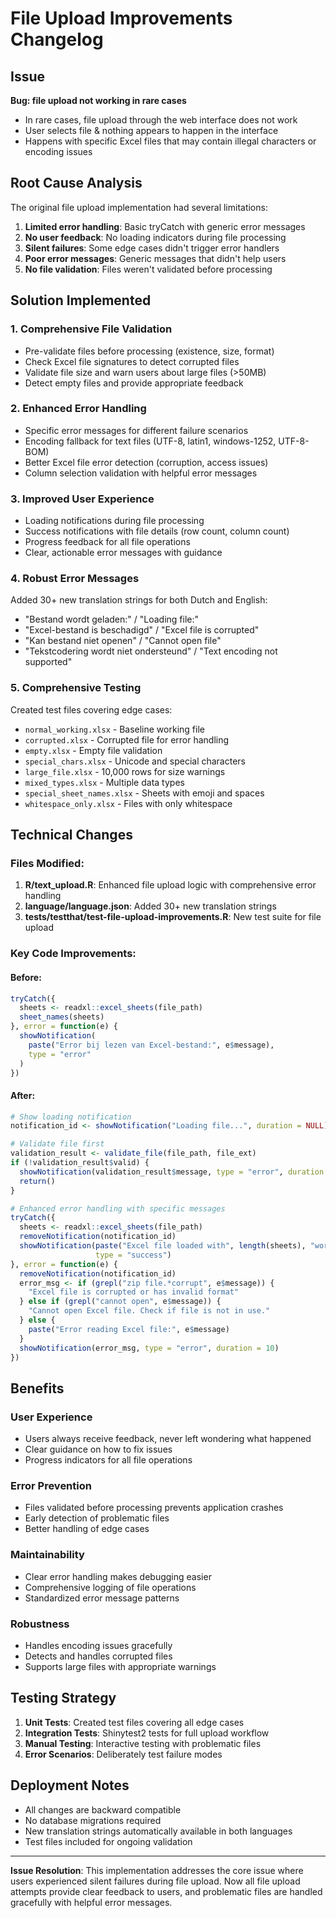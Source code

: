 # File Upload Improvements Changelog

## Issue
**Bug: file upload not working in rare cases**  
- In rare cases, file upload through the web interface does not work
- User selects file & nothing appears to happen in the interface
- Happens with specific Excel files that may contain illegal characters or encoding issues

## Root Cause Analysis
The original file upload implementation had several limitations:
1. **Limited error handling**: Basic tryCatch with generic error messages
2. **No user feedback**: No loading indicators during file processing
3. **Silent failures**: Some edge cases didn't trigger error handlers
4. **Poor error messages**: Generic messages that didn't help users
5. **No file validation**: Files weren't validated before processing

## Solution Implemented

### 1. Comprehensive File Validation
- Pre-validate files before processing (existence, size, format)
- Check Excel file signatures to detect corrupted files
- Validate file size and warn users about large files (>50MB)
- Detect empty files and provide appropriate feedback

### 2. Enhanced Error Handling
- Specific error messages for different failure scenarios
- Encoding fallback for text files (UTF-8, latin1, windows-1252, UTF-8-BOM)
- Better Excel file error detection (corruption, access issues)
- Column selection validation with helpful error messages

### 3. Improved User Experience
- Loading notifications during file processing
- Success notifications with file details (row count, column count)
- Progress feedback for all file operations
- Clear, actionable error messages with guidance

### 4. Robust Error Messages
Added 30+ new translation strings for both Dutch and English:
- "Bestand wordt geladen:" / "Loading file:"
- "Excel-bestand is beschadigd" / "Excel file is corrupted"
- "Kan bestand niet openen" / "Cannot open file"
- "Tekstcodering wordt niet ondersteund" / "Text encoding not supported"

### 5. Comprehensive Testing
Created test files covering edge cases:
- `normal_working.xlsx` - Baseline working file
- `corrupted.xlsx` - Corrupted file for error handling
- `empty.xlsx` - Empty file validation
- `special_chars.xlsx` - Unicode and special characters
- `large_file.xlsx` - 10,000 rows for size warnings
- `mixed_types.xlsx` - Multiple data types
- `special_sheet_names.xlsx` - Sheets with emoji and spaces
- `whitespace_only.xlsx` - Files with only whitespace

## Technical Changes

### Files Modified:
1. **R/text_upload.R**: Enhanced file upload logic with comprehensive error handling
2. **language/language.json**: Added 30+ new translation strings
3. **tests/testthat/test-file-upload-improvements.R**: New test suite for file upload

### Key Code Improvements:

#### Before:
```r
tryCatch({
  sheets <- readxl::excel_sheets(file_path)
  sheet_names(sheets)
}, error = function(e) {
  showNotification(
    paste("Error bij lezen van Excel-bestand:", e$message),
    type = "error"
  )
})
```

#### After:
```r
# Show loading notification
notification_id <- showNotification("Loading file...", duration = NULL)

# Validate file first
validation_result <- validate_file(file_path, file_ext)
if (!validation_result$valid) {
  showNotification(validation_result$message, type = "error", duration = 10)
  return()
}

# Enhanced error handling with specific messages
tryCatch({
  sheets <- readxl::excel_sheets(file_path)
  removeNotification(notification_id)
  showNotification(paste("Excel file loaded with", length(sheets), "worksheets"), 
                   type = "success")
}, error = function(e) {
  removeNotification(notification_id)
  error_msg <- if (grepl("zip file.*corrupt", e$message)) {
    "Excel file is corrupted or has invalid format"
  } else if (grepl("cannot open", e$message)) {
    "Cannot open Excel file. Check if file is not in use."
  } else {
    paste("Error reading Excel file:", e$message)
  }
  showNotification(error_msg, type = "error", duration = 10)
})
```

## Benefits

### User Experience
- Users always receive feedback, never left wondering what happened
- Clear guidance on how to fix issues
- Progress indicators for all file operations

### Error Prevention
- Files validated before processing prevents application crashes
- Early detection of problematic files
- Better handling of edge cases

### Maintainability
- Clear error handling makes debugging easier
- Comprehensive logging of file operations
- Standardized error message patterns

### Robustness
- Handles encoding issues gracefully
- Detects and handles corrupted files
- Supports large files with appropriate warnings

## Testing Strategy

1. **Unit Tests**: Created test files covering all edge cases
2. **Integration Tests**: Shinytest2 tests for full upload workflow
3. **Manual Testing**: Interactive testing with problematic files
4. **Error Scenarios**: Deliberately test failure modes

## Deployment Notes

- All changes are backward compatible
- No database migrations required
- New translation strings automatically available in both languages
- Test files included for ongoing validation

---

**Issue Resolution**: This implementation addresses the core issue where users experienced silent failures during file upload. Now all file upload attempts provide clear feedback to users, and problematic files are handled gracefully with helpful error messages.